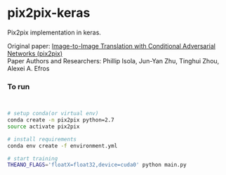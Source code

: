 # pix2pix-keras
Pix2pix implementation in keras.    

Original paper: [Image-to-Image Translation with Conditional Adversarial Networks (pix2pix)](https://arxiv.org/pdf/1611.07004.pdf)    
Paper Authors and Researchers: Phillip Isola, Jun-Yan Zhu, Tinghui Zhou, Alexei A. Efros    

### To run    
```bash


# setup conda(or virtual env)
conda create -n pix2pix python=2.7  
source activate pix2pix

# install requirements
conda env create -f environment.yml

# start training
THEANO_FLAGS='floatX=float32,device=cuda0' python main.py
```    

